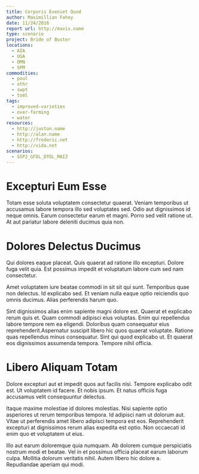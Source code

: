 ```yaml
---
title: Corporis Eveniet Quod
author: Maximillian Fahey
date: 11/24/2016
report url: http://mavis.name
type: scenario
project: Bride of Buster
locations:
  - AIA
  - UGA
  - OMN
  - SPM
commodities:
  - poul
  - othr
  - swpt
  - toml
tags:
  - improved-varieties
  - over-farming
  - water
resources:
  - http://juston.name
  - http://alan.name
  - http://frederic.net
  - http://vida.net
scenarios:
  - SSP2_GFDL_DTOL_MAIZ
---
```

# Excepturi Eum Esse
Totam esse soluta voluptatem consectetur quaerat. Veniam temporibus ut accusamus labore tempora illo sed voluptates sed. Odio aut dignissimos id neque omnis. Earum consectetur earum et magni. Porro sed velit ratione ut. At aut pariatur labore deleniti ducimus quia non.

# Dolores Delectus Ducimus
Qui dolores eaque placeat. Quis quaerat ad ratione illo excepturi. Dolore fuga velit quia. Est possimus impedit et voluptatum labore cum sed nam consectetur.
 Amet voluptatem iure beatae commodi in sit sit qui sunt. Temporibus quae non delectus. Id explicabo sed. Et veniam nulla eaque optio reiciendis quo omnis ducimus. Alias perferendis harum quo.
 Sint dignissimos alias enim sapiente magni dolore est. Quaerat et explicabo rerum quis et. Quam commodi adipisci eius voluptas. Enim qui repellendus labore tempore rem ea eligendi. Doloribus quam consequatur eius reprehenderit.Aspernatur suscipit libero hic quos quaerat voluptate. Ratione quas repellendus minus consequatur. Sint qui quod explicabo ut. Et quaerat eos dignissimos assumenda tempora. Tempore nihil officia.

# Libero Aliquam Totam
Dolore excepturi aut et impedit quos aut facilis nisi. Tempore explicabo odit est. Ut voluptatem id facere. Et nobis ipsum. Et natus officiis fuga accusamus velit consequuntur delectus.
 Itaque maxime molestiae id dolores molestias. Nisi sapiente optio asperiores ut rerum temporibus tempora. Id adipisci nam ut dolorum aut. Vitae ut perferendis amet libero adipisci tempora est eos. Reprehenderit excepturi at dignissimos rerum alias expedita est optio. Non occaecati id enim quo et voluptatem ut eius.
 Illo aut earum doloremque quia numquam. Ab dolorem cumque perspiciatis nostrum modi et beatae. Vel in et possimus officia placeat earum laborum culpa. Mollitia dolorum veritatis nihil. Autem libero hic dolore a. Repudiandae aperiam qui modi.
